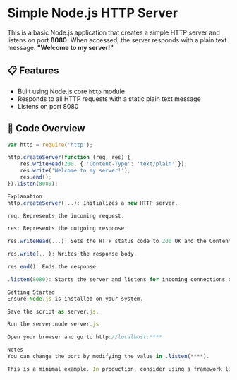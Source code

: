# Simple Node.js HTTP Server

This is a basic Node.js application that creates a simple HTTP server and listens on port **8080**. When accessed, the server responds with a plain text message: **"Welcome to my server!"**

## 📋 Features

- Built using Node.js core `http` module
- Responds to all HTTP requests with a static plain text message
- Listens on port 8080

## 🧾 Code Overview

```javascript
var http = require('http');

http.createServer(function (req, res) {
    res.writeHead(200, { 'Content-Type': 'text/plain' });
    res.write('Welcome to my server!');
    res.end();
}).listen(8080);

Explanation
http.createServer(...): Initializes a new HTTP server.

req: Represents the incoming request.

res: Represents the outgoing response.

res.writeHead(...): Sets the HTTP status code to 200 OK and the Content-Type to text/plain.

res.write(...): Writes the response body.

res.end(): Ends the response.

.listen(8080): Starts the server and listens for incoming connections on port ****.

Getting Started
Ensure Node.js is installed on your system.

Save the script as server.js.

Run the server:node server.js

Open your browser and go to http://localhost:****

Notes
You can change the port by modifying the value in .listen(****).

This is a minimal example. In production, consider using a framework like Express.js for more features and cleaner routing.
